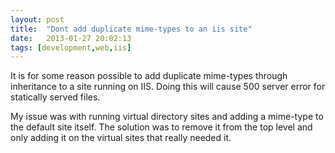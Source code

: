 ```yaml
---
layout: post
title:  "Dont add duplicate mime-types to an iis site"
date:   2013-01-27 20:02:13
tags: [development,web,iis]
---
```


It is for some reason possible to add duplicate mime-types through inheritance to a site running on IIS. Doing this will cause 500 server error for statically served files.

My issue was with running virtual directory sites and adding a mime-type to the default site itself. The solution was to remove it from the top level and only adding it on the virtual sites that really needed it.